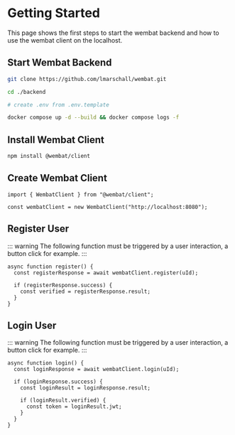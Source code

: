 # Getting Started

This page shows the first steps to start the wembat backend and how to use the wembat client on the localhost.

<!-- ## Syntax Highlighting

VitePress provides Syntax Highlighting powered by [Shikiji](https://github.com/antfu/shikiji), with additional features like line-highlighting: -->


## Start Wembat Backend
```bash
git clone https://github.com/lmarschall/wembat.git

cd ./backend

# create .env from .env.template

docker compose up -d --build && docker compose logs -f
```

## Install Wembat Client
```bash
npm install @wembat/client
```


## Create Wembat Client

```ts{4}
import { WembatClient } from "@wembat/client";

const wembatClient = new WembatClient("http://localhost:8080");
```

## Register User

::: warning
The following function must be triggered by a user interaction, a button click for example.
:::

```ts{4}
async function register() {
  const registerResponse = await wembatClient.register(uId);

  if (registerResponse.success) {
    const verified = registerResponse.result;
  }
}
```

## Login User

::: warning
The following function must be triggered by a user interaction, a button click for example.
:::

```ts{4}
async function login() {
  const loginResponse = await wembatClient.login(uId);

  if (loginResponse.success) {
    const loginResult = loginResponse.result;

    if (loginResult.verified) {
      const token = loginResult.jwt;
    }
  }
}
```

<!-- ## Custom Containers

**Input**

```md
::: info
This is an info box.
:::

::: tip
This is a tip.
:::

::: warning
This is a warning.
:::

::: danger
This is a dangerous warning.
:::

::: details
This is a details block.
:::
```

**Output**

::: info
This is an info box.
:::

::: tip
This is a tip.
:::

::: warning
This is a warning.
:::

::: danger
This is a dangerous warning.
:::

::: details
This is a details block.
:::

## More

Check out the documentation for the [full list of markdown extensions](https://vitepress.dev/guide/markdown). -->
